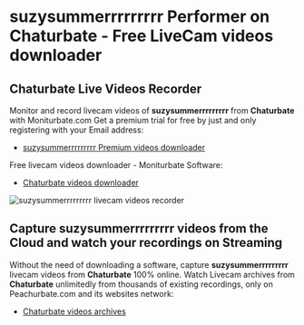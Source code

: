 # suzysummerrrrrrrrr Performer on Chaturbate - Free LiveCam videos downloader

## Chaturbate Live Videos Recorder

Monitor and record livecam videos of **suzysummerrrrrrrrr** from **Chaturbate** with Moniturbate.com
Get a premium trial for free by just and only registering with your Email address:
* [suzysummerrrrrrrrr Premium videos downloader](https://moniturbate.com/request-demo-licence-key.html)

Free livecam videos downloader - Moniturbate Software:
* [Chaturbate videos downloader](https://moniturbate.com/moniturbate-download-software.html)

![suzysummerrrrrrrrr livecam videos recorder](https://peachurnet.com/templates/moniturbate-software.png)


## Capture suzysummerrrrrrrrr videos from the Cloud and watch your recordings on Streaming

Without the need of downloading a software, capture **suzysummerrrrrrrrr** livecam videos from **Chaturbate** 100% online.
Watch Livecam archives from **Chaturbate** unlimitedly from thousands of existing recordings, only on Peachurbate.com and its websites network:
* [Chaturbate videos archives](https://peachurnet.com/)